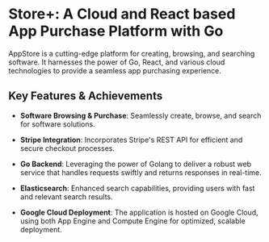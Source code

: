 # Store+: A Cloud and React based App Purchase Platform with Go

AppStore is a cutting-edge platform for creating, browsing, and searching software. It harnesses the power of Go, React, and various cloud technologies to provide a seamless app purchasing experience.

## Key Features & Achievements

- **Software Browsing & Purchase**: 
  Seamlessly create, browse, and search for software solutions.
  
- **Stripe Integration**: 
  Incorporates Stripe's REST API for efficient and secure checkout processes.

- **Go Backend**: 
  Leveraging the power of Golang to deliver a robust web service that handles requests swiftly and returns responses in real-time.
  
- **Elasticsearch**: 
  Enhanced search capabilities, providing users with fast and relevant search results.
  
- **Google Cloud Deployment**: 
  The application is hosted on Google Cloud, using both App Engine and Compute Engine for optimized, scalable deployment.
